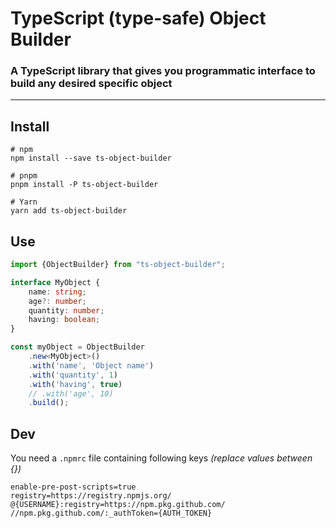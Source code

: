 #  TypeScript (type-safe) Object Builder
### A TypeScript library that gives you programmatic interface to build any desired specific object

---
## Install
```shell
# npm
npm install --save ts-object-builder

# pnpm
pnpm install -P ts-object-builder

# Yarn
yarn add ts-object-builder
```

## Use

```typescript
import {ObjectBuilder} from "ts-object-builder";

interface MyObject {
    name: string;
    age?: number;
    quantity: number;
    having: boolean;
}

const myObject = ObjectBuilder
    .new<MyObject>()
    .with('name', 'Object name')
    .with('quantity', 1)
    .with('having', true)
    // .with('age', 10)
    .build();
```

## Dev
You need a `.npmrc` file containing following keys _(replace values between {})_
```.npmrc
enable-pre-post-scripts=true
registry=https://registry.npmjs.org/
@{USERNAME}:registry=https://npm.pkg.github.com/
//npm.pkg.github.com/:_authToken={AUTH_TOKEN}
```